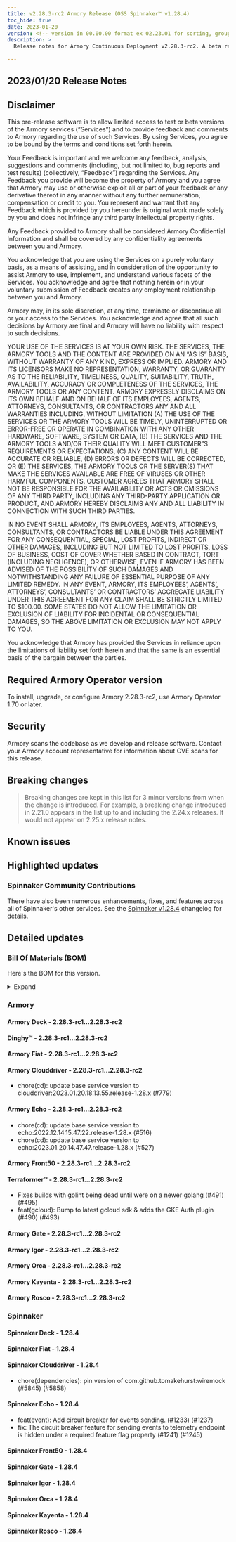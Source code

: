 ```yaml
---
title: v2.28.3-rc2 Armory Release (OSS Spinnaker™ v1.28.4)
toc_hide: true
date: 2023-01-20
version: <!-- version in 00.00.00 format ex 02.23.01 for sorting, grouping -->
description: >
  Release notes for Armory Continuous Deployment v2.28.3-rc2. A beta release is not meant for installation in production environments.

---
```


## 2023/01/20 Release Notes

## Disclaimer

This pre-release software is to allow limited access to test or beta versions of the Armory services (“Services”) and to provide feedback and comments to Armory regarding the use of such Services. By using Services, you agree to be bound by the terms and conditions set forth herein.

Your Feedback is important and we welcome any feedback, analysis, suggestions and comments (including, but not limited to, bug reports and test results) (collectively, “Feedback”) regarding the Services. Any Feedback you provide will become the property of Armory and you agree that Armory may use or otherwise exploit all or part of your feedback or any derivative thereof in any manner without any further remuneration, compensation or credit to you. You represent and warrant that any Feedback which is provided by you hereunder is original work made solely by you and does not infringe any third party intellectual property rights.

Any Feedback provided to Armory shall be considered Armory Confidential Information and shall be covered by any confidentiality agreements between you and Armory.

You acknowledge that you are using the Services on a purely voluntary basis, as a means of assisting, and in consideration of the opportunity to assist Armory to use, implement, and understand various facets of the Services. You acknowledge and agree that nothing herein or in your voluntary submission of Feedback creates any employment relationship between you and Armory.

Armory may, in its sole discretion, at any time, terminate or discontinue all or your access to the Services. You acknowledge and agree that all such decisions by Armory are final and Armory will have no liability with respect to such decisions.

YOUR USE OF THE SERVICES IS AT YOUR OWN RISK. THE SERVICES, THE ARMORY TOOLS AND THE CONTENT ARE PROVIDED ON AN “AS IS” BASIS, WITHOUT WARRANTY OF ANY KIND, EXPRESS OR IMPLIED. ARMORY AND ITS LICENSORS MAKE NO REPRESENTATION, WARRANTY, OR GUARANTY AS TO THE RELIABILITY, TIMELINESS, QUALITY, SUITABILITY, TRUTH, AVAILABILITY, ACCURACY OR COMPLETENESS OF THE SERVICES, THE ARMORY TOOLS OR ANY CONTENT. ARMORY EXPRESSLY DISCLAIMS ON ITS OWN BEHALF AND ON BEHALF OF ITS EMPLOYEES, AGENTS, ATTORNEYS, CONSULTANTS, OR CONTRACTORS ANY AND ALL WARRANTIES INCLUDING, WITHOUT LIMITATION (A) THE USE OF THE SERVICES OR THE ARMORY TOOLS WILL BE TIMELY, UNINTERRUPTED OR ERROR-FREE OR OPERATE IN COMBINATION WITH ANY OTHER HARDWARE, SOFTWARE, SYSTEM OR DATA, (B) THE SERVICES AND THE ARMORY TOOLS AND/OR THEIR QUALITY WILL MEET CUSTOMER”S REQUIREMENTS OR EXPECTATIONS, (C) ANY CONTENT WILL BE ACCURATE OR RELIABLE, (D) ERRORS OR DEFECTS WILL BE CORRECTED, OR (E) THE SERVICES, THE ARMORY TOOLS OR THE SERVER(S) THAT MAKE THE SERVICES AVAILABLE ARE FREE OF VIRUSES OR OTHER HARMFUL COMPONENTS. CUSTOMER AGREES THAT ARMORY SHALL NOT BE RESPONSIBLE FOR THE AVAILABILITY OR ACTS OR OMISSIONS OF ANY THIRD PARTY, INCLUDING ANY THIRD-PARTY APPLICATION OR PRODUCT, AND ARMORY HEREBY DISCLAIMS ANY AND ALL LIABILITY IN CONNECTION WITH SUCH THIRD PARTIES.

IN NO EVENT SHALL ARMORY, ITS EMPLOYEES, AGENTS, ATTORNEYS, CONSULTANTS, OR CONTRACTORS BE LIABLE UNDER THIS AGREEMENT FOR ANY CONSEQUENTIAL, SPECIAL, LOST PROFITS, INDIRECT OR OTHER DAMAGES, INCLUDING BUT NOT LIMITED TO LOST PROFITS, LOSS OF BUSINESS, COST OF COVER WHETHER BASED IN CONTRACT, TORT (INCLUDING NEGLIGENCE), OR OTHERWISE, EVEN IF ARMORY HAS BEEN ADVISED OF THE POSSIBILITY OF SUCH DAMAGES AND NOTWITHSTANDING ANY FAILURE OF ESSENTIAL PURPOSE OF ANY LIMITED REMEDY. IN ANY EVENT, ARMORY, ITS EMPLOYEES’, AGENTS’, ATTORNEYS’, CONSULTANTS’ OR CONTRACTORS’ AGGREGATE LIABILITY UNDER THIS AGREEMENT FOR ANY CLAIM SHALL BE STRICTLY LIMITED TO $100.00. SOME STATES DO NOT ALLOW THE LIMITATION OR EXCLUSION OF LIABILITY FOR INCIDENTAL OR CONSEQUENTIAL DAMAGES, SO THE ABOVE LIMITATION OR EXCLUSION MAY NOT APPLY TO YOU.

You acknowledge that Armory has provided the Services in reliance upon the limitations of liability set forth herein and that the same is an essential basis of the bargain between the parties.


## Required Armory Operator version

To install, upgrade, or configure Armory 2.28.3-rc2, use Armory Operator 1.70 or later.

## Security

Armory scans the codebase as we develop and release software. Contact your Armory account representative for information about CVE scans for this release.

## Breaking changes
<!-- Copy/paste from the previous version if there are recent ones. We can drop breaking changes after 3 minor versions. Add new ones from OSS and Armory. -->

> Breaking changes are kept in this list for 3 minor versions from when the change is introduced. For example, a breaking change introduced in 2.21.0 appears in the list up to and including the 2.24.x releases. It would not appear on 2.25.x release notes.

## Known issues
<!-- Copy/paste known issues from the previous version if they're not fixed. Add new ones from OSS and Armory. If there aren't any issues, state that so readers don't think we forgot to fill out this section. -->

## Highlighted updates

<!--
Each item category (such as UI) under here should be an h3 (###). List the following info that service owners should be able to provide:
- Major changes or new features we want to call out for Armory and OSS. Changes should be grouped under end user understandable sections. For example, instead of Deck, use UI. Instead of Fiat, use Permissions.
- Fixes to any known issues from previous versions that we have in release notes. These can all be grouped under a Fixed issues H3.
-->




###  Spinnaker Community Contributions

There have also been numerous enhancements, fixes, and features across all of Spinnaker's other services. See the
[Spinnaker v1.28.4](https://www.spinnaker.io/changelogs/1.28.4-changelog/) changelog for details.

## Detailed updates

### Bill Of Materials (BOM)

Here's the BOM for this version.
<details><summary>Expand</summary>
<pre class="highlight">
<code>artifactSources:
  dockerRegistry: docker.io/armory
dependencies:
  redis:
    commit: null
    version: 2:2.8.4-2
services:
  clouddriver:
    commit: 66e1a26166ed649ebfb0ad6b0ac830924d2d6df2
    version: 2.28.3-rc2
  deck:
    commit: dd17c153eaf117ab7990c11182a6bdc887d020f9
    version: 2.28.3-rc2
  dinghy:
    commit: c4ed5b19dbcfefe8dea14cdff7df9a8ab540eba3
    version: 2.28.3-rc2
  echo:
    commit: 53bebfd6900b3de124dde043a00d164aa2e50773
    version: 2.28.3-rc2
  fiat:
    commit: 48c8759b0878fd1b86b91dae9ee288afcf03dd39
    version: 2.28.3-rc2
  front50:
    commit: fab8841982330e7537629c9f24f41205cd5863fd
    version: 2.28.3-rc2
  gate:
    commit: 65bdd30238312bbca2dce613825eda7ae88f1dfa
    version: 2.28.3-rc2
  igor:
    commit: 61ce26babfcd0bdf62872c24e707ca5b5371a381
    version: 2.28.3-rc2
  kayenta:
    commit: 0333b9ed6153acfc090edcfa38e3514439e2863c
    version: 2.28.3-rc2
  monitoring-daemon:
    commit: null
    version: 2.26.0
  monitoring-third-party:
    commit: null
    version: 2.26.0
  orca:
    commit: 76fe72a46566bb404eb4db4c842ecb0775c546bf
    version: 2.28.3-rc2
  rosco:
    commit: 945f21dec252da7dd2e00c8d23a1687aa3b9841a
    version: 2.28.3-rc2
  terraformer:
    commit: 3764e523e17dfdd4cf309dc2bd7c13d9b804f309
    version: 2.28.3-rc2
timestamp: "2023-01-20 19:07:29"
version: 2.28.3-rc2
</code>
</pre>
</details>

### Armory


#### Armory Deck - 2.28.3-rc1...2.28.3-rc2


#### Dinghy™ - 2.28.3-rc1...2.28.3-rc2


#### Armory Fiat - 2.28.3-rc1...2.28.3-rc2


#### Armory Clouddriver - 2.28.3-rc1...2.28.3-rc2

  - chore(cd): update base service version to clouddriver:2023.01.20.18.13.55.release-1.28.x (#779)

#### Armory Echo - 2.28.3-rc1...2.28.3-rc2

  - chore(cd): update base service version to echo:2022.12.14.15.47.22.release-1.28.x (#516)
  - chore(cd): update base service version to echo:2023.01.20.14.47.47.release-1.28.x (#527)

#### Armory Front50 - 2.28.3-rc1...2.28.3-rc2


#### Terraformer™ - 2.28.3-rc1...2.28.3-rc2

  - Fixes builds with golint being dead until were on a newer golang (#491) (#495)
  - feat(gcloud): Bump to latest gcloud sdk & adds the GKE Auth plugin (#490) (#493)

#### Armory Gate - 2.28.3-rc1...2.28.3-rc2


#### Armory Igor - 2.28.3-rc1...2.28.3-rc2


#### Armory Orca - 2.28.3-rc1...2.28.3-rc2


#### Armory Kayenta - 2.28.3-rc1...2.28.3-rc2


#### Armory Rosco - 2.28.3-rc1...2.28.3-rc2



### Spinnaker


#### Spinnaker Deck - 1.28.4


#### Spinnaker Fiat - 1.28.4


#### Spinnaker Clouddriver - 1.28.4

  - chore(dependencies): pin version of com.github.tomakehurst:wiremock (#5845) (#5858)

#### Spinnaker Echo - 1.28.4

  - feat(event): Add circuit breaker for events sending. (#1233) (#1237)
  - fix: The circuit breaker feature for sending events to telemetry endpoint is hidden under a required feature flag property (#1241) (#1245)

#### Spinnaker Front50 - 1.28.4


#### Spinnaker Gate - 1.28.4


#### Spinnaker Igor - 1.28.4


#### Spinnaker Orca - 1.28.4


#### Spinnaker Kayenta - 1.28.4


#### Spinnaker Rosco - 1.28.4


